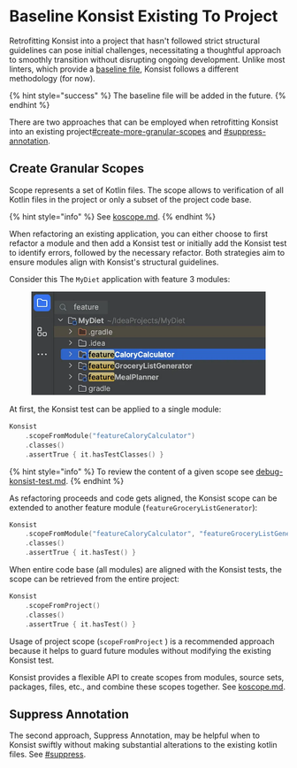 # Baseline Konsist Existing To Project

Retrofitting Konsist into a project that hasn't followed strict structural guidelines can pose initial challenges, necessitating a thoughtful approach to smoothly transition without disrupting ongoing development. Unlike most linters, which provide a [baseline file](https://developer.android.com/studio/write/lint#snapshot), Konsist follows a different methodology (for now).

{% hint style="success" %}
The baseline file will be added in the future.
{% endhint %}

There are two approaches that can be employed when retrofitting Konsist into an existing project[#create-more-granular-scopes](add-konsist-existing-project.md#create-more-granular-scopes "mention") and [#suppress-annotation](add-konsist-existing-project.md#suppress-annotation "mention").

## Create Granular Scopes

Scope represents a set of Kotlin files. The scope allows to verification of all Kotlin files in the project or only a subset of the project code base.

{% hint style="info" %}
See [koscope.md](../writing-tests/koscope.md "mention").
{% endhint %}

When refactoring an existing application, you can either choose to first refactor a module and then add a Konsist test or initially add the Konsist test to identify errors, followed by the necessary refactor. Both strategies aim to ensure modules align with Konsist's structural guidelines.

Consider this The `MyDiet` application with feature 3 modules:

<figure><img src="../.gitbook/assets/image (7).png" alt=""><figcaption></figcaption></figure>

At first, the Konsist test can be applied to a single module:

```kotlin
Konsist
    .scopeFromModule("featureCaloryCalculator")
    .classes()
    .assertTrue { it.hasTestClasses() }
```

{% hint style="info" %}
To review the content of a given scope see [debug-konsist-test.md](debug-konsist-test.md "mention").
{% endhint %}

As refactoring proceeds and code gets aligned, the Konsist scope can be extended to another feature module (`featureGroceryListGenerator`):

```kotlin
Konsist
    .scopeFromModule("featureCaloryCalculator", "featureGroceryListGenerator")
    .classes()
    .assertTrue { it.hasTest() }
```

When entire code base (all modules) are aligned with the Konsist tests, the scope can be retrieved from the entire project:

```kotlin
Konsist
    .scopeFromProject()
    .classes()
    .assertTrue { it.hasTest() }
```

Usage of project scope (`scopeFromProject` ) is a recommended approach because it helps to guard future modules without modifying the existing Konsist test.

Konsist provides a flexible API to create scopes from modules, source sets, packages, files, etc., and combine these scopes together. See [koscope.md](../writing-tests/koscope.md "mention").

## Suppress Annotation

The second approach, Suppress Annotation, may be helpful when to Konsist swiftly without making substantial alterations to the existing kotlin files. See [#suppress](add-konsist-existing-project.md#suppress "mention").
